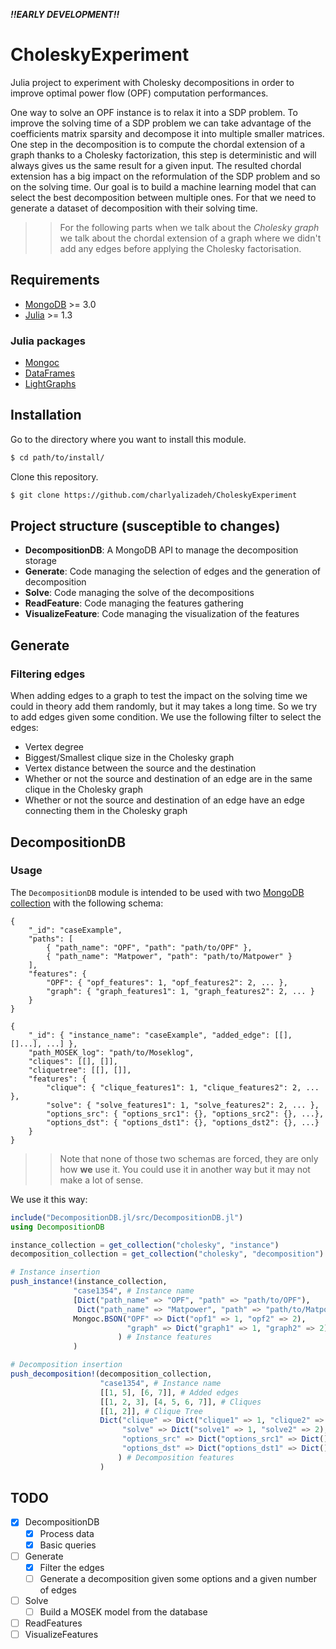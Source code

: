 
***!!EARLY DEVELOPMENT!!***

# CholeskyExperiment

Julia project to experiment with Cholesky decompositions in order to improve optimal power flow (OPF) computation performances.

One way to solve an OPF instance is to relax it into a SDP problem. To improve the solving time of a SDP problem we can take advantage of the coefficients matrix sparsity and decompose it into multiple smaller matrices. One step in the decomposition is to compute the chordal extension of a graph thanks to a Cholesky factorization, this step is deterministic and will always gives us the same result for a given input. The resulted chordal extension has a big impact on the reformulation of the SDP problem and so on the solving time. Our goal is to build a machine learning model that can select the best decomposition between multiple ones. For that we need to generate a dataset of decomposition with their solving time.

>> For the following parts when we talk about the *Cholesky graph* we talk about the chordal extension of a graph where we didn't add any edges before applying the Cholesky factorisation.


## Requirements

 * [MongoDB](https://www.mongodb.com/fr) >= 3.0 
 * [Julia](https://julialang.org/) >= 1.3

### Julia packages

 * [Mongoc](https://github.com/felipenoris/Mongoc.jl)
 * [DataFrames](https://github.com/JuliaData/DataFrames.jl)
 * [LightGraphs](https://github.com/JuliaGraphs/LightGraphs.jl)

## Installation

Go to the directory where you want to install this module.  

```bash
$ cd path/to/install/
```

Clone this repository.  

```bash
$ git clone https://github.com/charlyalizadeh/CholeskyExperiment
```

## Project structure (susceptible to changes)

* **DecompositionDB**: A MongoDB API to manage the decomposition storage
* **Generate**: Code managing the selection of edges and the generation of decomposition
* **Solve**: Code managing the solve of the decompositions
* **ReadFeature**: Code managing the features gathering
* **VisualizeFeature**: Code managing the visualization of the features



## Generate

### Filtering edges

When adding edges to a graph to test the impact on the solving time we could in theory add them randomly, but it may takes a long time. So we try to add edges given some condition. We use the following filter to select the edges:
* Vertex degree
* Biggest/Smallest clique size in the Cholesky graph
* Vertex distance between the source and the destination
* Whether or not the source and destination of an edge are in the same clique in the Cholesky graph
* Whether or not the source and destination of an edge have an edge connecting them in the Cholesky graph



## DecompositionDB

### Usage

The `DecompositionDB` module is intended to be used with two [MongoDB collection](https://docs.mongodb.com/manual/core/databases-and-collections/) with the following schema:

```BSON
{
    "_id": "caseExample",
    "paths": [
        { "path_name": "OPF", "path": "path/to/OPF" },
        { "path_name": "Matpower", "path": "path/to/Matpower" }
    ],
    "features": {
        "OPF": { "opf_features": 1, "opf_features2": 2, ... },
        "graph": { "graph_features1": 1, "graph_features2": 2, ... }
    }
}
```

```BSON
{
    "_id": { "instance_name": "caseExample", "added_edge": [[], []...], ...] },
    "path_MOSEK_log": "path/to/Moseklog",
    "cliques": [[], []],
    "cliquetree": [[], []],
    "features": {
        "clique": { "clique_features1": 1, "clique_features2": 2, ... },
        "solve": { "solve_features1": 1, "solve_features2": 2, ... },
        "options_src": { "options_src1": {}, "options_src2": {}, ...},
        "options_dst": { "options_dst1": {}, "options_dst2": {}, ...}
    }
}
```

>> Note that none of those two schemas are forced, they are only how **we** use it. You could use it in another way but it may not make a lot of sense.

We use it this way:

```julia
include("DecompositionDB.jl/src/DecompositionDB.jl")
using DecompositionDB

instance_collection = get_collection("cholesky", "instance")
decomposition_collection = get_collection("cholesky", "decomposition")

# Instance insertion
push_instance!(instance_collection,
              "case1354", # Instance name
              [Dict("path_name" => "OPF", "path" => "path/to/OPF"),
               Dict("path_name" => "Matpower", "path" => "path/to/Matpower")] # Paths
              Mongoc.BSON("OPF" => Dict("opf1" => 1, "opf2" => 2),
                          "graph" => Dict("graph1" => 1, "graph2" => 2)
                        ) # Instance features
              )

# Decomposition insertion
push_decomposition!(decomposition_collection,
                    "case1354", # Instance name
                    [[1, 5], [6, 7]], # Added edges
                    [[1, 2, 3], [4, 5, 6, 7]], # Cliques
                    [[1, 2]], # Clique Tree
                    Dict("clique" => Dict("clique1" => 1, "clique2" => 2),
                         "solve" => Dict("solve1" => 1, "solve2" => 2),
                         "options_src" => Dict("options_src1" => Dict(), "options_src2" => Dict())
                         "options_dst" => Dict("options_dst1" => Dict(),  "options_dst2" => Dict())
                        ) # Decomposition features
                    )
```

## TODO

* [X] DecompositionDB
    * [X] Process data   
    * [X] Basic queries
* [ ] Generate
    * [X] Filter the edges
    * [ ] Generate a decomposition given some options and a given number of edges
* [ ] Solve
    * [ ] Build a MOSEK model from the database
* [ ] ReadFeatures
* [ ] VisualizeFeatures
